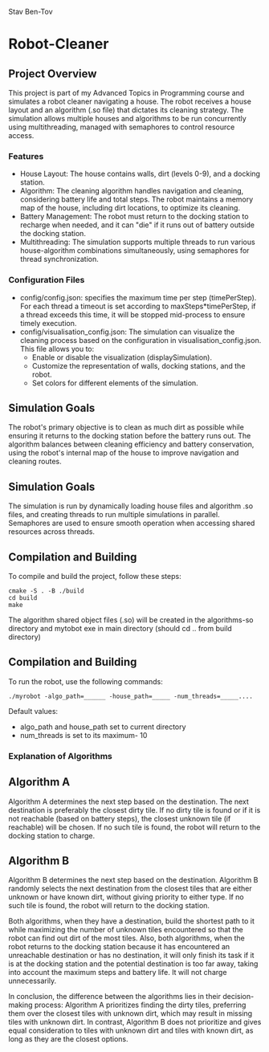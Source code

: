 Stav Ben-Tov
# Robot-Cleaner

## Project Overview
This project is part of my Advanced Topics in Programming course and simulates a robot cleaner navigating a house. The robot receives a house layout and an algorithm (.so file) that dictates its cleaning strategy. The simulation allows multiple houses and algorithms to be run concurrently using multithreading, managed with semaphores to control resource access.

### Features
- House Layout: The house contains walls, dirt (levels 0-9), and a docking station.
- Algorithm: The cleaning algorithm handles navigation and cleaning, considering battery life and total steps. The robot maintains a memory map of the house, including dirt locations, to optimize its cleaning.
- Battery Management: The robot must return to the docking station to recharge when needed, and it can "die" if it runs out of battery outside the docking station.
- Multithreading: The simulation supports multiple threads to run various house-algorithm combinations simultaneously, using semaphores for thread synchronization.

### Configuration Files
- config/config.json: specifies the maximum time per step (timePerStep). For each thread a timeout is set according to maxSteps*timePerStep, if a thread exceeds this time, it will be stopped mid-process to ensure timely execution.
- config/visualisation_config.json: The simulation can visualize the cleaning process based on the configuration in visualisation_config.json. This file allows you to:
    - Enable or disable the visualization (displaySimulation).
    - Customize the representation of walls, docking stations, and the robot.
    - Set colors for different elements of the simulation.

## Simulation Goals
The robot's primary objective is to clean as much dirt as possible while ensuring it returns to the docking station before the battery runs out. The algorithm balances between cleaning efficiency and battery conservation, using the robot's internal map of the house to improve navigation and cleaning routes.

## Simulation Goals
The simulation is run by dynamically loading house files and algorithm .so files, and creating threads to run multiple simulations in parallel. Semaphores are used to ensure smooth operation when accessing shared resources across threads.

## Compilation and Building

To compile and build the project, follow these steps:

```
cmake -S . -B ./build
cd build
make
```

The algorithm shared object files (.so) will be created in the algorithms-so directory and mytobot exe in main directory (should cd .. from build directory)

## Compilation and Building

To run the robot, use the following commands:
```
./myrobot -algo_path=______ -house_path=_____ -num_threads=_____....
```
Default values: 
- algo_path and house_path set to current directory
- num_threads is set to its maximum- 10

### Explanation of Algorithms
## Algorithm A
Algorithm A determines the next step based on the destination. The next destination is preferably the closest dirty tile. If no dirty tile is found or if it is not reachable (based on battery steps), the closest unknown tile (if reachable) will be chosen. If no such tile is found, the robot will return to the docking station to charge. 

## Algorithm B
Algorithm B determines the next step based on the destination. Algorithm B randomly selects the next destination from the closest tiles that are either unknown or have known dirt, without giving priority to either type. If no such tile is found, the robot will return to the docking station.

Both algorithms, when they have a destination, build the shortest path to it while maximizing the number of unknown tiles encountered so that the robot can find out dirt of the most tiles.
Also, both algorithms, when the robot returns to the docking station because it has encountered an unreachable destination or has no destination, it will only finish its task if it is at the docking station and the potential destination is too far away, taking into account the maximum steps and battery life. It will not charge unnecessarily.

In conclusion, the difference between the algorithms lies in their decision-making process: Algorithm A prioritizes finding the dirty tiles, preferring them over the closest tiles with unknown dirt, which may result in missing tiles with unknown dirt. In contrast, Algorithm B does not prioritize and gives equal consideration to tiles with unknown dirt and tiles with known dirt, as long as they are the closest options.